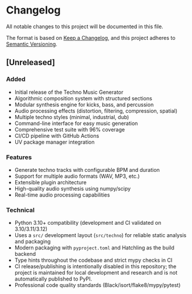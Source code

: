 # Changelog

All notable changes to this project will be documented in this file.

The format is based on [Keep a Changelog](https://keepachangelog.com/en/1.0.0/),
and this project adheres to [Semantic Versioning](https://semver.org/spec/v2.0.0.html).

## [Unreleased]

### Added

- Initial release of the Techno Music Generator
- Algorithmic composition system with structured sections
- Modular synthesis engine for kicks, bass, and percussion
- Audio processing effects (distortion, filtering, compression, spatial)
- Multiple techno styles (minimal, industrial, dub)
- Command-line interface for easy music generation
- Comprehensive test suite with 96% coverage
- CI/CD pipeline with GitHub Actions
- UV package manager integration

### Features

- Generate techno tracks with configurable BPM and duration
- Support for multiple audio formats (WAV, MP3, etc.)
- Extensible plugin architecture
- High-quality audio synthesis using numpy/scipy
- Real-time audio processing capabilities

### Technical

- Python 3.10+ compatibility (development and CI validated on 3.10/3.11/3.12)
- Uses a `src/` development layout (`src/techno`) for reliable static analysis and packaging
- Modern packaging with `pyproject.toml` and Hatchling as the build backend
- Type hints throughout the codebase and strict mypy checks in CI
- CI release/publishing is intentionally disabled in this repository; the
	project is maintained for local development and research and is not
	automatically published to PyPI.
- Professional code quality standards (Black/isort/flake8/mypy/pytest)

